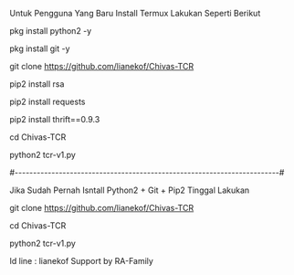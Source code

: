 Untuk Pengguna Yang Baru Install Termux Lakukan Seperti Berikut

pkg install python2 -y

pkg install git -y

git clone https://github.com/lianekof/Chivas-TCR

pip2 install rsa

pip2 install requests

pip2 install thrift==0.9.3

cd Chivas-TCR

python2 tcr-v1.py

#------------------------------------------------------------------------#

Jika Sudah Pernah Isntall Python2 + Git + Pip2 Tinggal Lakukan 

git clone https://github.com/lianekof/Chivas-TCR

cd Chivas-TCR

python2 tcr-v1.py


Id line : lianekof
Support by RA-Family
